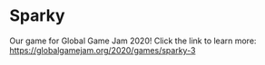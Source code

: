# Sparky
Our game for Global Game Jam 2020!
Click the link to learn more:
https://globalgamejam.org/2020/games/sparky-3
